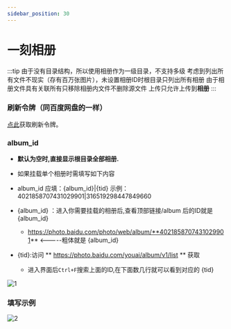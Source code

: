 ```yaml
---
sidebar_position: 30
---
```


# 一刻相册

:::tip
由于没有目录结构，所以使用相册作为一级目录，不支持多级
考虑到列出所有文件不现实（存有百万张图片），未设置相册ID时根目录只列出所有相册
由于相册文件具有关联所有只移除相册内文件不删除源文件
上传只允许上传到**相册**
:::


### 刷新令牌（同百度网盘的一样）

[点此](https://openapi.baidu.com/oauth/2.0/authorize?response_type=code&client_id=iYCeC9g08h5vuP9UqvPHKKSVrKFXGa1v&redirect_uri=https://tool.nn.ci/baidu/callback&scope=basic,netdisk&qrcode=1)获取刷新令牌。

### album_id

- **默认为空时,直接显示根目录全部相册.**
- 如果挂载单个相册时需填写如下内容

- album_id 应填：{album_id}|{tid}     示例：4021858707431029901|316519298447849660

- {album_id} ：进入你需要挂载的相册后,查看顶部链接/album 后的ID就是 {album_id}

  - https://photo.baidu.com/photo/web/album/**4021858707431029901**   <-----粗体就是 {album_id} 

- {tid}:访问 **  https://photo.baidu.com/youai/album/v1/list **  获取
  - 进入界面后`Ctrl+F`搜索上面的ID,在下面数几行就可以看到对应的 {tid} 

![1](/img/driver/baidu.photo/tid.png)


### 填写示例
![2](/img/driver/baidu.photo/YikeDemo.png)